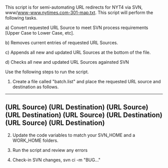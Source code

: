 This script is for semi-automating URL redirects for NYT4 via SVN, www/www-www.nytimes.com-301-map.txt. This script will perform the following tasks.

a) Convert requested URL Source to meet SVN process requirements [Upper Case to Lower Case, etc].

b) Removes current entries of requested URL Sources.

c) Appends all new and updated URL Sources at the bottom of the file.

d) Checks all new and updated URL Sources againsted SVN



Use the following steps to run the script.


1. Create a file called "batch.list" and place the requested URL source and destination as follows.

-------------------
(URL Source)
(URL Destination)
(URL Source)
(URL Destination)
(URL Source)
(URL Destination)
(URL Source)
(URL Destination)
-------------------

2. Update the code variables to match your SVN_HOME and a WORK_HOME folders.


3. Run the script and review any errors


4. Check-in SVN changes, svn ci -m "BUG..."


